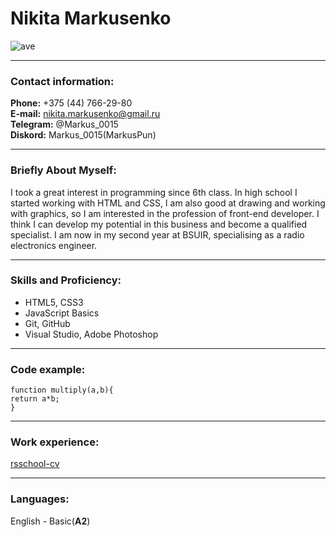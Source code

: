 # Nikita Markusenko
![ave](https://sun9-28.userapi.com/impg/galtdMtiHKScXRqvQCYOsGvSvZpqzfTETG7SEQ/oqVBWoKkck8.jpg?size=81x108&quality=95&sign=a03ea74f28cab6707b1bd5c66b3816b0&type=album)
******
### Contact information:
**Phone:** +375 (44) 766-29-80  
**E-mail:** nikita.markusenko@gmail.ru  
**Telegram:** @Markus_0015  
**Diskord:** Markus_0015(MarkusPun)
******
### Briefly About Myself:  
I took a great interest in programming since 6th class. 
In high school I started working with HTML and CSS, I am also good at drawing and working with graphics, 
so I am interested in the profession of front-end developer.
I think I can develop my potential in this business and become a qualified specialist.
I am now in my second year at BSUIR, specialising as a radio electronics engineer.
******
### Skills and Proficiency:
* HTML5, CSS3
* JavaScript Basics
* Git, GitHub
* Visual Studio, Adobe Photoshop
******
### Code example:
```
function multiply(a,b){
return a*b;
}
```
******
### Work experience:
[rsschool-cv](https://github.com/MarkusPun/rsschool-cv)
******
### Languages:
English - Basic(**A2**)
